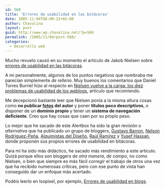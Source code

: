 ```yaml
---
id: 568
title: 'Errores de usabilidad en las bitácoras'
date: 2005-11-04T08:09:22+02:00
author: Chavalina
layout: post
guid: http://www.wp.chavalina.net/?p=568
permalink: /2005/11/04/post-568/
categories:
  - Desarrollo web
---
```

Mucho revuelo causó en su momento el artículo de Jakob Nielsen sobre <a href="http://www.useit.com/alertbox/weblogs.html" target="_blank">errores de usabilidad en las bitácoras</a>.

A mi personalmente, algunos de los puntos negativos que nombraba me parecían simplemente _de relleno_. Muy buenos los comentarios que Daniel Torres Burriel hizo al respecto en  <a href="http://www.torresburriel.com/weblog/index.php?p=711" target="_blank">Nielsen vuelve a la carga: los diez problemas de usabilidad de los weblogs</a>, artículo que recomiendo.

Me decepcionó bastante leer que Nielsen ponía a la misma altura cosas como **no publicar <a href="http://www.useit.com/jakob/photos/" target="_blank">fotos</a> del autor** y poner **títulos poco descriptivos**, o disponer de un **dominio propio** y tener un **sistema de navegación deficiente**. Creo que hay cosas que caen por su propio peso.

Lo mejor que he sacado de este Alertbox ha sido la gran revisión o _alternativa_ que ha publicado un grupo de bloggers, <a href="http://ageku.net/" target="_blank">Gustavo Barron</a>, <a href="http://www.webstudio.cl/blog/" target="_blank">Nelson Rodríguez-Peña</a>, <a href="http://alquimistas.evilnolo.com/" target="_blank">Alquimistas del Diseño</a>, <a href="http://www.isopixel.net" target="_blank">Raúl Ramírez</a> y <a href="http://www.nosolousabilidad.com/hassan/" target="_blank">Yusef Hassan</a>, donde proponen sus propios errores de usabilidad en bitácoras.

Para mí ha sido más didáctico, he sacado más rendimiento a este artículo. Quizá porque ellos son bloggers _de otra manera_, _de campo_, no como Nielsen, o bien que siempre es más fácil _corregir_ el trabajo de otros una vez que ha recibido numerosas críticas, pero con ese punto de vista han conseguido dar un enfoque más acertado.

Podéis leerlo en Isopixel, por ejemplo, <a href="http://www.isopixel.net/archivos/2005/11/errores-de-usabilidad-en-blogs/" target="_blank">Errores de usabilidad en blogs</a>.